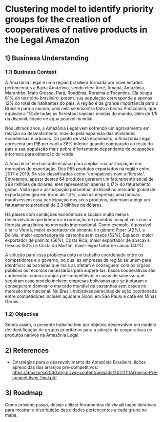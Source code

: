 # Clustering model to identify priority groups for the creation of cooperatives of native products in the Legal Amazon
## 1) Business Understanding
### 1.1) Business Context
A Amazônia Legal é uma região brasileira formada por nove estados pertencentes a Bacia Amazônia, sendo eles: Acre, Amapá, Amazônia, Maranhão, Mato Grosso, Pará, Rondônia, Roraima e Tocantins. Ela ocupa 61% do território brasileiro, porém, sua população corresponde a apenas 12% do total de habitantes do país. A região é de grande importância para o Brasil e para o mundo, pois nela se encontra todo o bioma Amazônico, que equivale a 1/3 de todas as florestas tropicias úmidas do mundo, além de 1/5 da disponibilidade de água potável mundial.

Nos últimos anos, a Amazônia Legal vem sofrendo um agravamento em relação ao desmatamento, movido pela expansão das atividades econômicas e urbanas. Do ponto de vista econômico, a Amazônia Legal apresenta um PIB per capita 38% inferior quando comparado ao resto do país e sua população mais pobre é fortemente dependente de ocupações informais para obtenção de renda.

A Amazônia tem bastante espaço para ampliar sua participação nos mercados de exportação. Dos 955 produtos exportados na região entre 2017 e 2019, 64 são classificados como “compatíveis com a floresta”. Entretando, apesar destes 64 produtos gerarem um faturamento anual de 298 milhões de dólares, eles representam apenas 0,17% do faturamento global. Visto que a participação percentual do Brasil no mercado global de exportações gira em torno de 1,3%, caso as empresas amazônicas mantivessem essa participação nos seus produtos, poderiam atingir um faturamento potenical de 2,3 bilhões de dólares.

Há países com condições econômicas e sociais muito menos desenvolvidas que lideram a exportação de produtos compatíveis com a floresta amazônica no mercado internacional. Como exemplo, é possível citar o Vietnã, maior exportador de pimenta do gênero Piper (42%), a Bolívia, maior exportadora de castanha sem casca (52%), Equador, maior exportador de palmito (56%), Costa Rica, maior exportador de abacaxis frescos (50%) e Costa do Marfim, maior exportador de cacau (40%).

A solução para essa problema está no trabalho coordenado entre os competidores e o governo, no qual as empresas da região se unem para identificar as barreiras que mais as afetam e conseguem com os órgãos públicos os recursos necessários para superá-las. Essas cooperativas são conhecidos como arranjos pré-competitivos e casos de sucesso que seguiram esse modelo incluem empresas bolivianas que se juntaram e conseguiram dominar o mercado mundial de castanhas sem casca no mercado internacional. No Brasil, iniciativas parecidas de ação coordenada entre competidores incluem açúcar e álcool em São Paulo e café em Minas Gerais.

### 1.2) Objective
Sendo assim, o presente trabalho tem por objetivo desenvolver um modelo de identificação de grupos prioritários para a adoção de cooperativas de produtos nativos na Amazônia Legal.
## 2) References
- Estratégias para o desenvolvimento da Amazônia Brasileira: lições aprendidas dos arranjos pré-competitivos: https://amazonia2030.org.br/wp-content/uploads/2021/11/Arranjos-Pre-competitivos-final.pdf
## 3) Roadmap 
Como próximo passo, desejo utilizar ferramentas de visualização iterativas para mostrar a distribuição das cidades pertencentes a cada grupo no mapa.
